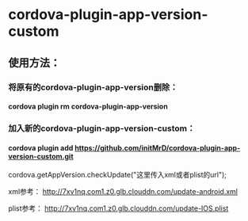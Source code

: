 # cordova-plugin-app-version-custom

## 使用方法：

### 将原有的cordova-plugin-app-version删除：

#### cordova plugin rm cordova-plugin-app-version

### 加入新的cordova-plugin-app-version-custom：

#### cordova plugin add https://github.com/initMrD/cordova-plugin-app-version-custom.git

cordova.getAppVersion.checkUpdate("这里传入xml或者plist的url");

xml参考：
http://7xv1nq.com1.z0.glb.clouddn.com/update-android.xml

plist参考：
http://7xv1nq.com1.z0.glb.clouddn.com/update-IOS.plist
